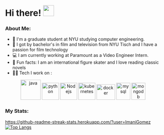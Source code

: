 # Hi there! <img src="https://github.com/TheDudeThatCode/TheDudeThatCode/blob/master/Assets/Hi.gif" width="35" />
<p align="center">

### About Me:
- 🏦 I'm a graduate student at NYU studying computer engineering. 
- 📝 I got by bachelor's in film and television from NYU Tisch and I have a passion for film technology
- 💻 I am currently working at Paramount as a Video Engineer Intern.
- 📖 Fun facts: I am an international figure skater and I love reading classic novels
- 🧑‍💻 Tech I work on :

<p align="center">
      <img src="https://www.vectorlogo.zone/logos/java/java-icon.svg" alt="java" width="65" height="65"/> 
      <img src="https://www.vectorlogo.zone/logos/python/python-icon.svg" alt="python" width="55" height="55"/>
      <img src="https://www.vectorlogo.zone/logos/nodejs/nodejs-icon.svg" alt="Nodejs" width="55" height="55"/>
      <img src="https://www.vectorlogo.zone/logos/kubernetes/kubernetes-icon.svg" alt="kubernetes" width="55" height="55"/>
      <img src="https://www.vectorlogo.zone/logos/docker/docker-official.svg" alt="docker" width="60" height="50"/>
      <img src="https://www.vectorlogo.zone/logos/mysql/mysql-icon.svg" alt="mysql" width="45" height="55"/>
      <img src="https://www.vectorlogo.zone/logos/mongodb/mongodb-icon.svg" alt="mongodb" width="45" height="55"/>
</p>

### My Stats: 
https://github-readme-streak-stats.herokuapp.com/?user=ImaniGomez
[![Top Langs](https://github-readme-stats.vercel.app/api/top-langs/?username=ImaniGomez)](https://github.com/anuraghazra/github-readme-stats)
